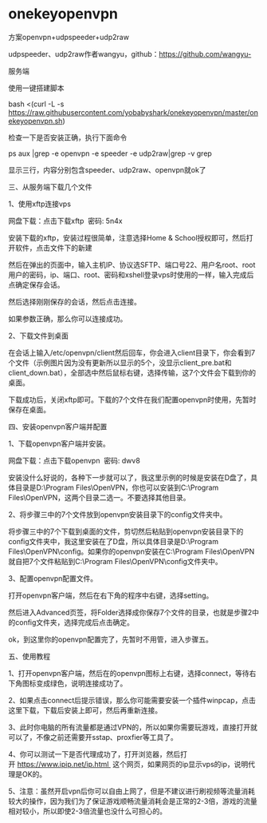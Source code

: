 # onekeyopenvpn
方案openvpn+udpspeeder+udp2raw

udpspeeder、udp2raw作者wangyu，github：https://github.com/wangyu-

服务端

使用一键搭建脚本

bash <(curl -L -s https://raw.githubusercontent.com/yobabyshark/onekeyopenvpn/master/onekeyopenvpn.sh)

检查一下是否安装正确，执行下面命令

ps aux |grep -e openvpn -e speeder -e udp2raw|grep -v grep

显示三行，内容分别包含speeder、udp2raw、openvpn就ok了


三、从服务端下载几个文件

1、使用xftp连接vps

网盘下载：点击下载xftp  密码: 5n4x

安装下载的xftp，安装过程很简单，注意选择Home & School授权即可，然后打开软件，点击文件下的新建



然后在弹出的页面中，输入主机IP、协议选SFTP、端口号22、用户名root、root用户的密码，ip、端口、root、密码和xshell登录vps时使用的一样，输入完成后点确定保存会话。



然后选择刚刚保存的会话，然后点击连接。



如果参数正确，那么你可以连接成功。

2、下载文件到桌面

在会话上输入/etc/openvpn/client然后回车，你会进入client目录下，你会看到7个文件（示例图片因为没有更新所以显示的5个，没显示client_pre.bat和client_down.bat），全部选中然后鼠标右键，选择传输，这7个文件会下载到你的桌面。



下载成功后，关闭xftp即可。下载的7个文件在我们配置openvpn时使用，先暂时保存在桌面。

四、安装openvpn客户端并配置

1、下载openvpn客户端并安装。

网盘下载：点击下载openvpn  密码: dwv8

安装没什么好说的，各种下一步就可以了，我这里示例的时候是安装在D盘了，具体目录是D:\Program Files\OpenVPN，你也可以安装到C:\Program Files\OpenVPN，这两个目录二选一。不要选择其他目录。

2、将步骤三中的7个文件放到openvpn安装目录下的config文件夹中。

将步骤三中的7个下载到桌面的文件，剪切然后粘贴到openvpn安装目录下的config文件夹中，我这里安装在了D盘，所以具体目录是D:\Program Files\OpenVPN\config。如果你的openvpn安装在C:\Program Files\OpenVPN就自把7个文件粘贴到C:\Program Files\OpenVPN\config文件夹中。

3、配置openvpn配置文件。

打开openvpn客户端，然后在右下角的程序中右键，选择setting。



然后进入Advanced页签，将Folder选择成你保存7个文件的目录，也就是步骤2中的config文件夹，选择完成后点击确定。



ok，到这里你的openvpn配置完了，先暂时不用管，进入步骤五。

五、使用教程

1、打开openvpn客户端，然后在的openvpn图标上右键，选择connect，等待右下角图标变成绿色，说明连接成功了。



2、如果点击connect后提示错误，那么你可能需要安装一个插件winpcap，点击这里下载，下载后安装上即可，然后再重新连接。

3、此时你电脑的所有流量都是通过VPN的，所以如果你需要玩游戏，直接打开就可以了，不像之前还需要开sstap、proxfier等工具了。

4、你可以测试一下是否代理成功了，打开浏览器，然后打开 https://www.ipip.net/ip.html  这个网页，如果网页的ip显示vps的ip，说明代理是OK的。

5、注意：虽然开启vpn后你可以自由上网了，但是不建议进行刷视频等流量消耗较大的操作，因为我们为了保证游戏顺畅流量消耗会是正常的2-3倍，游戏的流量相对较小，所以即使2-3倍流量也没什么可担心的。
